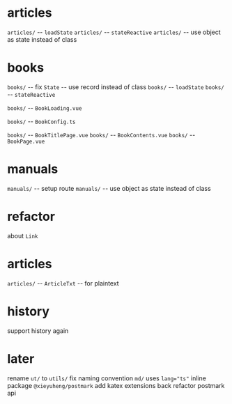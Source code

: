 # articles

`articles/` -- `loadState`
`articles/` -- `stateReactive`
`articles/` -- use object as state instead of class

# books

`books/` -- fix `State` -- use record instead of class
`books/` -- `loadState`
`books/` -- `stateReactive`

`books/` -- `BookLoading.vue`

`books/` -- `BookConfig.ts`

`books/` -- `BookTitlePage.vue`
`books/` -- `BookContents.vue`
`books/` -- `BookPage.vue`

# manuals

`manuals/` -- setup route
`manuals/` -- use object as state instead of class

# refactor

about `Link`

# articles

`articles/` -- `ArticleTxt` -- for plaintext

# history

support history again

# later

rename `ut/` to `utils/`
fix naming convention
`md/` uses `lang="ts"`
inline package `@xieyuheng/postmark`
add katex extensions back
refactor postmark api
